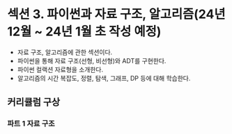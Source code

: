 # 섹션 3. 파이썬과 자료 구조, 알고리즘(24년 12월 ~ 24년 1월 초 작성 예정)

- 자료 구조, 알고리즘에 관한 섹션이다.
- 파이썬을 통해 자료 구조(선형, 비선형)와 ADT를 구현한다.
- 파이썬 컬랙션 자료형을 소개한다.
- 알고리즘의 시간 복잡도, 정렬, 탐색, 그래프, DP 등에 대해 학습한다.

## 커리큘럼 구상

### 파트 1 자료 구조

###  

